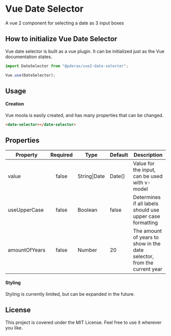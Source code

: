 # Vue Date Selector
A vue 2 component for selecting a date as 3 input boxes

## How to initialize Vue Date Selector
Vue date selector is built as a vue plugin. It can be initialized just as the Vue documentation states.

```javascript
import DateSelector from "@pderas/vue2-date-selector";

Vue.use(DateSelector);
```
## Usage

#### Creation
Vue moola is easily created, and has many properties that can be changed.

```HTML
<date-selector></date-selector>
```

## Properties
| Property      | Required | Type             | Default | Description                                                             |
|---------------|:--------:|------------------|---------|-------------------------------------------------------------------------|
| value         | false    | String&#124;Date | Date()  | Value for the input, can be used with v-model                           |
| useUpperCase  | false    | Boolean          | false   | Determines if all labels should use upper case formatting               |
| amountOfYears | false    | Number           | 20      | The amount of years to show in the date selector, from the current year |

#### Styling
Styling is currently limited, but can be expanded in the future.

## License
This project is covered under the MIT License. Feel free to use it wherever you like.